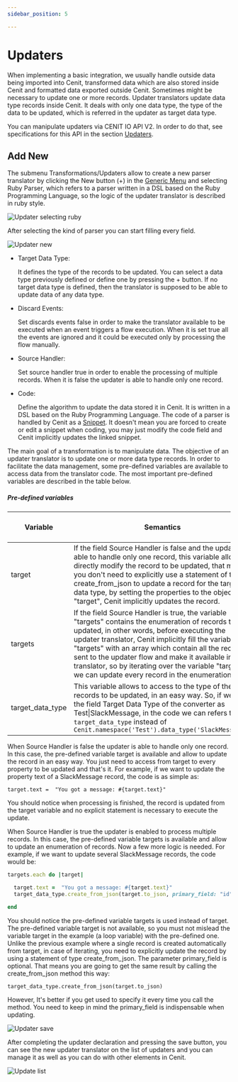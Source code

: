 ```yaml
---
sidebar_position: 5

---
```


# Updaters

When implementing a basic integration, we usually handle outside data being imported into Cenit, transformed data which are  also stored inside Cenit and formatted data exported outside Cenit. Sometimes might be necessary to update one or more records. Updater translators update data type records inside Cenit. It deals with only one data type, the type of the data to be updated, which is referred in the updater as target data type.

You can manipulate updaters via CENIT IO API V2. In order to do that, see specifications for this API in the section [Updaters](https://cenit-io.github.io/api-v2-specs/#tag/Updaters).

## Add New

The submenu Transformations/Updaters allow to create a new parser translator by clicking the New button (+) in the [Generic Menu](generic/generic_menu_options_.md) and selecting Ruby Parser, which refers to a parser written in a DSL based on the Ruby Programming Language, so the logic of the updater translator is described in ruby style.

![Updater selecting ruby](https://user-images.githubusercontent.com/54523080/151648268-8566602e-2e3a-4abb-bcd1-cdacd54e486e.png)

After selecting the kind of parser you can start filling every field.

![Updater new](https://user-images.githubusercontent.com/54523080/151648332-1c8e4fc3-1095-4feb-b27e-7f384adb4f05.png)

- Target Data Type:
  
  It defines the type of the records to be updated. You can select a data type previously defined or define one by pressing the + button. If no target data type is defined, then the translator is supposed to be able to update data of any data type.

- Discard Events:
  
  Set discards events false in order to make the translator available to be executed when an event triggers a flow execution. When it is set true all the events are ignored and it could be executed only by processing the flow manually.

- Source Handler:
  
  Set source handler true in order to enable the processing of multiple records. When it is false the updater is able to handle only one record.

- Code:
  
  Define the algorithm to update the data stored it in Cenit. It is written in a DSL based on the Ruby Programming Language. The code of a parser is handled by Cenit as a [Snippet](compute/snippets.md). It doesn't mean you are forced to create or edit a snippet when coding, you may just modify the code field and Cenit implicitly updates the linked snippet.

The main goal of a transformation is to manipulate data. The objective of an updater translator is to update one or more data type records. In order to facilitate the data management, some pre-defined variables are available to access data from the translator code. The most important pre-defined variables are described in the table below.

##### Pre-defined variables

| Variable         | Semantics                                                                                                                                                                                                                                                                                                                                                                                                                     | Pre-conditions to use it          |
| ---------------- | ----------------------------------------------------------------------------------------------------------------------------------------------------------------------------------------------------------------------------------------------------------------------------------------------------------------------------------------------------------------------------------------------------------------------------- | --------------------------------- |
| target           | If the field Source Handler is false and the updater is able to handle only one record, this variable allows to directly modify the record to be updated, that means you don't need to explicitly use a statement of type create_from_json to update a record for the target data type, by setting the properties to the object "target", Cenit implicitly updates the record.                                                | The field Source Handler is false |
| targets          | If the field Source Handler is true, the variable "targets" contains the enumeration of records to be updated, in other words, before executing the updater translator, Cenit implicitly fill the variable "targets" with an array which contain all the records sent to the updater flow and make it available in the translator, so by iterating over the variable "targets" we can update every record in the enumeration. | The field Source Handler is true  |
| target_data_type | This variable allows to access to the type of the records to be updated, in an easy way. So, if we set the field Target Data Type of the converter as Test\|SlackMessage, in the code we can refers to it as `target_data_type` instead of `Cenit.namespace('Test').data_type('SlackMessage')`                                                                                                                                | The target data type was set      |

When Source Handler is false the updater is able to handle only one record. In this case, the pre-defined variable target is available and allow to update the record in an easy way. You just need to access from target to every property to be updated and that's it. For example, if we want to update the property text of a SlackMessage record, the code is as simple as:

```
target.text =  "You got a message: #{target.text}"
```

You should notice when processing is finished, the record is updated from the target variable and no explicit statement is necessary to execute the update.

When Source Handler is true the updater is enabled to process multiple records. In this case, the pre-defined variable targets is available and allow to update an enumeration of records. Now a few more logic is needed. For example, if we want to update several SlackMessage records, the code would be:

```ruby
targets.each do |target|

  target.text =  "You got a message: #{target.text}"
  target_data_type.create_from_json(target.to_json, primary_field: "id")    

end
```

You should notice the pre-defined variable targets is used instead of target. The pre-defined variable target is not available, so you must not mislead the variable target in the example (a loop variable) with the pre-defined one. Unlike the previous example where a single record is created automatically from target, in case of iterating, you need to explicitly update the record by using a statement of type create_from_json. The parameter primary_field is optional. That means you are going to get the same result by calling the create_from_json method this way:

`target_data_type.create_from_json(target.to_json)`

However, It's better if you get used to specify it every time you call the method. You need to keep in mind the primary_field is indispensable when updating.

![Updater save](https://user-images.githubusercontent.com/54523080/151652432-d18933ec-8df5-4d82-890f-a7e5d058e312.png)

After completing the updater declaration and pressing the save button, you can see the new updater translator on the list of updaters and you can manage it as well as you can do with other elements in Cenit.

![Update list](https://user-images.githubusercontent.com/54523080/151652438-5a0b941f-a5d5-43ef-909b-b6fcdba6d897.png)
